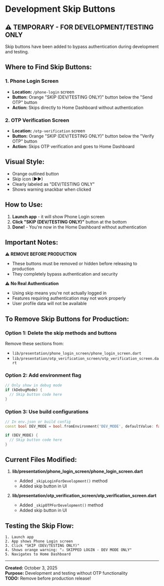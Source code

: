 # Development Skip Buttons

## ⚠️ TEMPORARY - FOR DEVELOPMENT/TESTING ONLY

Skip buttons have been added to bypass authentication during development and testing.

## Where to Find Skip Buttons:

### 1. Phone Login Screen
- **Location:** `/phone-login` screen
- **Button:** Orange "SKIP (DEV/TESTING ONLY)" button below the "Send OTP" button
- **Action:** Skips directly to Home Dashboard without authentication

### 2. OTP Verification Screen
- **Location:** `/otp-verification` screen
- **Button:** Orange "SKIP (DEV/TESTING ONLY)" button below the "Verify OTP" button
- **Action:** Skips OTP verification and goes to Home Dashboard

## Visual Style:
- Orange outlined button
- Skip icon (▶▶)
- Clearly labeled as "DEV/TESTING ONLY"
- Shows warning snackbar when clicked

## How to Use:

1. **Launch app** - it will show Phone Login screen
2. **Click "SKIP (DEV/TESTING ONLY)"** button at the bottom
3. **Done!** - You're now in the Home Dashboard without authentication

## Important Notes:

⚠️ **REMOVE BEFORE PRODUCTION**
- These buttons must be removed or hidden before releasing to production
- They completely bypass authentication and security

⚠️ **No Real Authentication**
- Using skip means you're not actually logged in
- Features requiring authentication may not work properly
- User profile data will not be available

## To Remove Skip Buttons for Production:

### Option 1: Delete the skip methods and buttons
Remove these sections from:
- `lib/presentation/phone_login_screen/phone_login_screen.dart`
- `lib/presentation/otp_verification_screen/otp_verification_screen.dart`

### Option 2: Add environment flag
```dart
// Only show in debug mode
if (kDebugMode) {
  // Skip button code here
}
```

### Option 3: Use build configurations
```dart
// In env.json or build config
const bool DEV_MODE = bool.fromEnvironment('DEV_MODE', defaultValue: false);

if (DEV_MODE) {
  // Skip button code here
}
```

## Current Files Modified:

1. **lib/presentation/phone_login_screen/phone_login_screen.dart**
   - Added `_skipLoginForDevelopment()` method
   - Added skip button in UI

2. **lib/presentation/otp_verification_screen/otp_verification_screen.dart**
   - Added `_skipOTPForDevelopment()` method
   - Added skip button in UI

## Testing the Skip Flow:

```
1. Launch app
2. App shows Phone Login screen
3. Click "SKIP (DEV/TESTING ONLY)"
4. Shows orange warning: "⚠️ SKIPPED LOGIN - DEV MODE ONLY"
5. Navigates to Home Dashboard
```

---

**Created:** October 3, 2025  
**Purpose:** Development and testing without OTP functionality  
**TODO:** Remove before production release!

